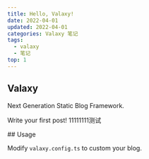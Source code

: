 ```yaml
---
title: Hello, Valaxy!
date: 2022-04-01
updated: 2022-04-01
categories: Valaxy 笔记
tags:
  - valaxy
  - 笔记
top: 1
---
```


## Valaxy

Next Generation Static Blog Framework.

Write your first post!
11111111测试

<hairy-image src="https://cdn.nlark.com/yuque/0/2024/png/26566882/1733624491358-6eb0bd70-6c30-4a5b-818b-23ff8365ae69.png"/>
## Usage

Modify `valaxy.config.ts` to custom your blog.
